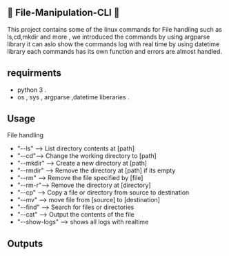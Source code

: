 ## :open_file_folder: File-Manipulation-CLI :open_file_folder:
This project contains some of the linux commands for File handling such as ls,cd,mkdir and more ,
we introduced the commands by using argparse library it can aslo show the commands log with real time by using datetime library
each commands has its own function and errors are almost handled.
## requirments 
- python 3 .
- os , sys , argparse ,datetime liberaries .
## Usage
File handling 
- "--ls" --> List directory contents at [path]
- "--cd"--> Change the working directory to [path]
- "--mkdir" --> Create a new directory at [path]
- "--rmdir" --> Remove the directory at [path] if its empty
- "--rm" --> Remove the file specified by [file]
- "--rm-r"--> Remove the directory at [directory]
- "--cp" --> Copy a file or directory from source to destination
- "--mv" --> move file from [source] to [destination]
- "--find" --> Search for files or directories
- "--cat" --> Output the contents of the file
- "--show-logs" --> shows all logs with realtime
## Outputs


